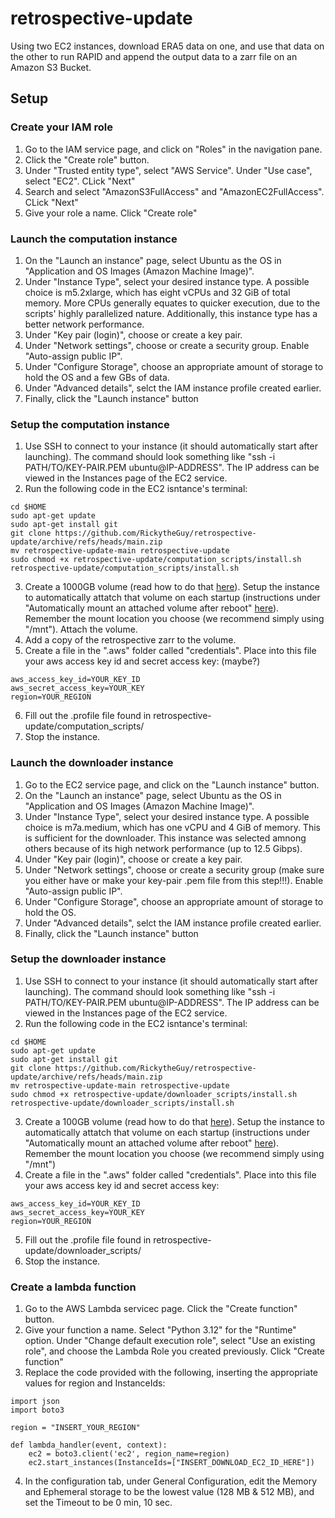 # retrospective-update
Using two EC2 instances, download ERA5 data on one, and use that data on the other to run RAPID and append the output data to a zarr file on an Amazon S3 Bucket.

## Setup
### Create your IAM role
1. Go to the IAM service page, and click on "Roles" in the navigation pane.
2. Click the "Create role" button.
3. Under "Trusted entity type", select "AWS Service". Under "Use case", select "EC2". CLick "Next"
4. Search and select "AmazonS3FullAccess" and "AmazonEC2FullAccess". CLick "Next"
5. Give your role a name. Click "Create role"

### Launch the computation instance
1. On the "Launch an instance" page, select Ubuntu as the OS in "Application and OS Images (Amazon Machine Image)". 
2. Under "Instance Type", select your desired instance type. A possible choice is m5.2xlarge, which has eight vCPUs and 32 GiB of total memory. More CPUs generally equates to quicker execution, due to the scripts' highly parallelized nature. Additionally, this instance type has a better network performance.
3. Under "Key pair (login)", choose or create a key pair.
4. Under "Network settings", choose or create a security group. Enable "Auto-assign public IP".
5. Under "Configure Storage", choose an appropriate amount of storage to hold the OS and a few GBs of data.
6. Under "Advanced details", selct the IAM instance profile created earlier. 
7. Finally, click the "Launch instance" button

### Setup the computation instance
1. Use SSH to connect to your instance (it should automatically start after launching). The command should look something like "ssh -i PATH/TO/KEY-PAIR.PEM ubuntu@IP-ADDRESS". The IP address can be viewed in the Instances page of the EC2 service.
2. Run the following code in the EC2 isntance's terminal:
``` 
cd $HOME
sudo apt-get update
sudo apt-get install git
git clone https://github.com/RickytheGuy/retrospective-update/archive/refs/heads/main.zip
mv retrospective-update-main retrospective-update
sudo chmod +x retrospective-update/computation_scripts/install.sh
retrospective-update/computation_scripts/install.sh
```
3. Create a 1000GB volume (read how to do that [here](https://docs.aws.amazon.com/AWSEC2/latest/UserGuide/ebs-creating-volume.html)). Setup the instance to automatically attatch that volume on each startup (instructions under "Automatically mount an attached volume after reboot" [here](https://docs.aws.amazon.com/AWSEC2/latest/UserGuide/ebs-using-volumes.html)). Remember the mount location you choose (we recommend simply using "/mnt"). Attach the volume.
4. Add a copy of the retrospective zarr to the volume. 
5. Create a file in the ".aws" folder called "credentials". Place into this file your aws access key id and secret access key: (maybe?)
```
aws_access_key_id=YOUR_KEY_ID
aws_secret_access_key=YOUR_KEY
region=YOUR_REGION
```
6. Fill out the .profile file found in retrospective-update/computation_scripts/
7. Stop the instance.

### Launch the downloader instance
1. Go to the EC2 service page, and click on the "Launch instance" button.
2. On the "Launch an instance" page, select Ubuntu as the OS in "Application and OS Images (Amazon Machine Image)". 
3. Under "Instance Type", select your desired instance type. A possible choice is m7a.medium, which has one vCPU and 4 GiB of memory. This is sufficient for the downloader. This instance was selected amnong others because of its high network performance (up to 12.5 Gibps).
4. Under "Key pair (login)", choose or create a key pair.
5. Under "Network settings", choose or create a security group (make sure you either have or make your key-pair .pem file from this step!!!). Enable "Auto-assign public IP".
6. Under "Configure Storage", choose an appropriate amount of storage to hold the OS.
7. Under "Advanced details", selct the IAM instance profile created earlier. 
8. Finally, click the "Launch instance" button

### Setup the downloader instance
1. Use SSH to connect to your instance (it should automatically start after launching). The command should look something like "ssh -i PATH/TO/KEY-PAIR.PEM ubuntu@IP-ADDRESS". The IP address can be viewed in the Instances page of the EC2 service.
2. Run the following code in the EC2 isntance's terminal:
``` 
cd $HOME
sudo apt-get update
sudo apt-get install git
git clone https://github.com/RickytheGuy/retrospective-update/archive/refs/heads/main.zip
mv retrospective-update-main retrospective-update
sudo chmod +x retrospective-update/downloader_scripts/install.sh
retrospective-update/downloader_scripts/install.sh
```
3. Create a 100GB volume (read how to do that [here](https://docs.aws.amazon.com/AWSEC2/latest/UserGuide/ebs-creating-volume.html)). Setup the instance to automatically attatch that volume on each startup (instructions under "Automatically mount an attached volume after reboot" [here](https://docs.aws.amazon.com/AWSEC2/latest/UserGuide/ebs-using-volumes.html)). Remember the mount location you choose (we recommend simply using "/mnt")
4. Create a file in the ".aws" folder called "credentials". Place into this file your aws access key id and secret access key:
```
aws_access_key_id=YOUR_KEY_ID
aws_secret_access_key=YOUR_KEY
region=YOUR_REGION
```
5. Fill out the .profile file found in retrospective-update/downloader_scripts/
6. Stop the instance.

### Create a lambda function
1. Go to the AWS Lambda servicec page. Click the "Create function" button.
2. Give your function a name. Select "Python 3.12" for the "Runtime" option. Under "Change default execution role", select "Use an existing role", and choose the Lambda Role you created previously. Click "Create function"
3. Replace the code provided with the following, inserting the appropriate values for region and InstanceIds:
```
import json
import boto3

region = "INSERT_YOUR_REGION"

def lambda_handler(event, context):
    ec2 = boto3.client('ec2', region_name=region)
    ec2.start_instances(InstanceIds=["INSERT_DOWNLOAD_EC2_ID_HERE"])
```
4. In the configuration tab, under General Configuration, edit the Memory and Ephemeral storage to be the lowest value (128 MB & 512 MB), and set the Timeout to be 0 min, 10 sec.

